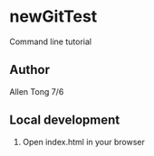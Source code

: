 # newGitTest

Command line tutorial

## Author

Allen Tong 7/6

## Local development

1. Open index.html in your browser